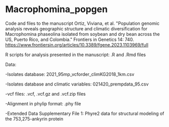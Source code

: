 # Macrophomina_popgen
Code and files to the manuscript Ortiz, Viviana, et al. "Population genomic analysis reveals geographic structure and climatic diversification for Macrophomina phaseolina isolated from soybean and dry bean across the US, Puerto Rico, and Colombia." Frontiers in Genetics 14: 740. https://www.frontiersin.org/articles/10.3389/fgene.2023.1103969/full

R scripts for analysis presented in the manuscript: .R and .Rmd files

Data:

-Isolates database: 2021_95mp_vcforder_climKG2018_1km.csv

-Isolates database and climatic variables: 021420_prempdata_95.csv

-vcf files: .vcf, .vcf.gz and .vcf.zip files

-Alignment in phylip format: .phy file

-Extended Data Supplementary File 1: Phyre2 data for structural modeling of the 753,275-ankyrin protein 
